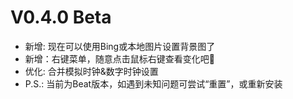 # V0.4.0 Beta

- 新增: 现在可以使用Bing或本地图片设置背景图了
- 新增：右键菜单，随意点击鼠标右键查看变化吧👀
- 优化: 合并模拟时钟&数字时钟设置
- P.S.: 当前为Beat版本，如遇到未知问题可尝试“重置”，或重新安装
